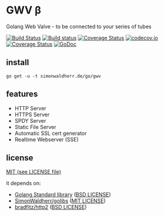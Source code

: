 # GWV β
Golang Web Valve - to be connected to your series of tubes

[![Build Status](https://travis-ci.org/SimonWaldherr/gwv.svg?branch=master)](https://travis-ci.org/SimonWaldherr/gwv) 
[![Build status](https://img.shields.io/appveyor/ci/SimonWaldherr/gwv.svg)](https://ci.appveyor.com/project/SimonWaldherr/gwv/branch/master) 
[![Coverage Status](https://coveralls.io/repos/SimonWaldherr/gwv/badge.svg?branch=master&service=github)](https://coveralls.io/github/SimonWaldherr/gwv?branch=master) 
[![codecov.io](http://codecov.io/github/SimonWaldherr/gwv/coverage.svg?branch=master)](http://codecov.io/github/SimonWaldherr/gwv?branch=master) 
[![Coverage Status](https://img.shields.io/coveralls/SimonWaldherr/gwv.svg?style=flat-square)](https://simonwaldherr.de/gocover/gwv/) 
[![GoDoc](https://img.shields.io/badge/godoc-reference-blue.svg)](https://godoc.org/github.com/SimonWaldherr/gwv/)  

## install

```go get -u -t simonwaldherr.de/go/gwv```

## features

* HTTP Server
* HTTPS Server
* SPDY Server
* Static File Server
* Automatic SSL cert generator
* Realtime Webserver (SSE)

## license

[MIT (see LICENSE file)](https://github.com/SimonWaldherr/gwv/blob/master/LICENSE)

it depends on:

* [Golang Standard library](https://golang.org/pkg/#stdlib) ([BSD LICENSE](https://golang.org/LICENSE))
* [SimonWaldherr/golibs](https://github.com/SimonWaldherr/golibs) ([MIT LICENSE](https://github.com/SimonWaldherr/golibs/blob/master/LICENSE))
* [bradfitz/http2](https://github.com/bradfitz/http2) ([BSD LICENSE](https://github.com/bradfitz/http2/blob/master/LICENSE))


